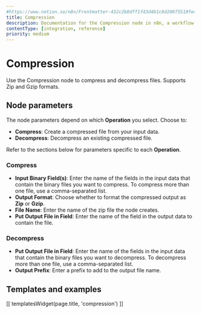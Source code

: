 ```yaml
---
#https://www.notion.so/n8n/Frontmatter-432c2b8dff1f43d4b1c8d20075510fe4
title: Compression
description: Documentation for the Compression node in n8n, a workflow automation platform. Includes guidance on usage, and links to examples.
contentType: [integration, reference]
priority: medium
---
```


# Compression

Use the Compression node to compress and decompress files. Supports Zip and Gzip formats.

## Node parameters

The node parameters depend on which **Operation** you select. Choose to:

* **Compress**: Create a compressed file from your input data.
* **Decompress**: Decompress an existing compressed file.

Refer to the sections below for parameters specific to each **Operation**.

### Compress

- **Input Binary Field(s)**: Enter the name of the fields in the input data that contain the binary files you want to compress. To compress more than one file, use a comma-separated list.
- **Output Format**: Choose whether to format the compressed output as **Zip** or **Gzip**.
- **File Name**: Enter the name of the zip file the node creates.
- **Put Output File in Field**: Enter the name of the field in the output data to contain the file.

### Decompress

- **Put Output File in Field**: Enter the name of the fields in the input data that contain the binary files you want to decompress. To decompress more than one file, use a comma-separated list.
- **Output Prefix**: Enter a prefix to add to the output file name.

## Templates and examples

<!-- see https://www.notion.so/n8n/Pull-in-templates-for-the-integrations-pages-37c716837b804d30a33b47475f6e3780 -->
[[ templatesWidget(page.title, 'compression') ]]
